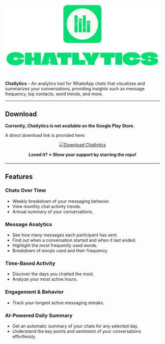 ![SilentSnitch Logo](https://github.com/dyingpotato890/Chatlytics/blob/main/assets/img/chatlytics-logo-transparent.png)

<br/>

**Chatlytics** – An analytics tool for WhatsApp chats that visualizes and summarizes your conversations, providing insights such as message frequency, top contacts, word trends, and more.

---

## Download

**Currently, Chatlytics is not available on the Google Play Store.**

A direct download link is provided here:

<p align="center">
  <a href="https://drive.google.com/drive/folders/1GDqJwiujeBRU5SKETGypuq5l1Kn8Y0bP?usp=sharing">
    <img src="https://img.shields.io/badge/⬇ Download%20APK-green?style=for-the-badge" alt="Download Chatlytics" />
  </a>
</p>

<p align="center">
  <strong>Loved it? ⭐️ Show your support by starring the repo!</strong>
</p>

---

## Features

### Chats Over Time

- Weekly breakdown of your messaging behavior.
- View monthly chat activity trends.
- Annual summary of your conversations.

### Message Analytics

- See how many messages each participant has sent.
- Find out when a conversation started and when it last ended.
- Highlight the most frequently used words.
- Breakdown of emojis used and their frequency.

### Time-Based Activity

- Discover the days you chatted the most.
- Analyze your most active hours.

### Engagement & Behavior

- Track your longest active messaging streaks.

### AI-Powered Daily Summary

- Get an automatic summary of your chats for any selected day.
- Understand the key points and sentiment of your conversations effortlessly.
